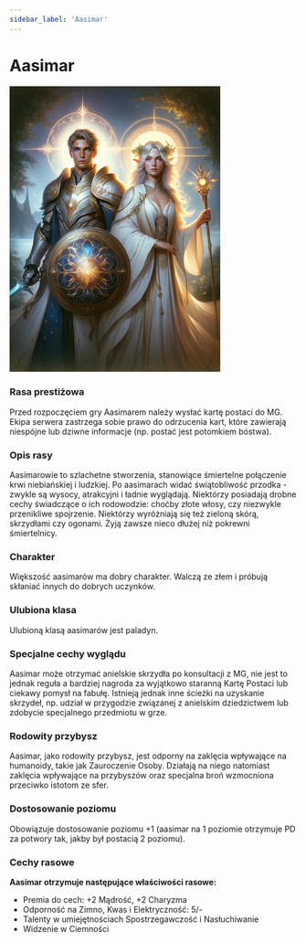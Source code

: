 ```yaml
---
sidebar_label: 'Aasimar'
---
```



# Aasimar

![aasimar](../../static/img/wiki/wiki-rasy/aasimar.png)

### Rasa prestiżowa
Przed rozpoczęciem gry Aasimarem należy wysłać kartę postaci do MG. Ekipa serwera zastrzega sobie prawo do odrzucenia kart, które zawierają niespójne lub dziwne informacje (np. postać jest potomkiem bóstwa).

### Opis rasy

Aasimarowie to szlachetne stworzenia, stanowiące śmiertelne połączenie krwi niebiańskiej i ludzkiej. Po aasimarach widać świątobliwość przodka - zwykle są wysocy, atrakcyjni i ładnie wyglądają. Niektórzy posiadają drobne cechy świadczące o ich rodowodzie: choćby złote włosy, czy niezwykle przenikliwe spojrzenie. Niektórzy wyróżniają się też zieloną skórą, skrzydłami czy ogonami. Żyją zawsze nieco dłużej niż pokrewni śmiertelnicy.

### Charakter
Większość aasimarów ma dobry charakter. Walczą ze złem i próbują skłaniać innych do dobrych uczynków.

### Ulubiona klasa
Ulubioną klasą aasimarów jest paladyn.

### Specjalne cechy wyglądu
Aasimar może otrzymać anielskie skrzydła po konsultacji z MG, nie jest to jednak reguła a bardziej nagroda za wyjątkowo staranną Kartę Postaci lub ciekawy pomysł na fabułę.
Istnieją jednak inne ścieżki na uzyskanie skrzydeł, np. udział w przygodzie związanej z anielskim dziedzictwem lub zdobycie specjalnego przedmiotu w grze.

### Rodowity przybysz
Aasimar, jako rodowity przybysz, jest odporny na zaklęcia wpływające na humanoidy, takie jak Zauroczenie Osoby. Działają na niego natomiast zaklęcia wpływające na przybyszów oraz specjalna broń wzmocniona przeciwko istotom ze sfer.

### Dostosowanie poziomu
Obowiązuje dostosowanie poziomu +1 (aasimar na 1 poziomie otrzymuje PD za potwory tak, jakby był postacią 2 poziomu).

### Cechy rasowe
**Aasimar otrzymuje następujące właściwości rasowe:**

- Premia do cech: +2 Mądrość, +2 Charyzma
- Odporność na Zimno, Kwas i Elektryczność: 5/-
- Talenty w umiejętnościach Spostrzegawczość i Nasłuchiwanie
- Widzenie w Ciemności